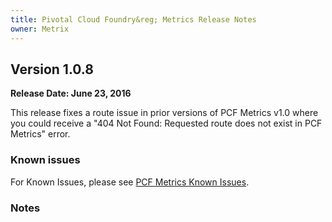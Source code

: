 ```yaml
---
title: Pivotal Cloud Foundry&reg; Metrics Release Notes
owner: Metrix
---
```


## Version 1.0.8
**Release Date: June 23, 2016**

This release fixes a route issue in prior versions of PCF Metrics v1.0 where you could receive a "404 Not Found: Requested route does not exist in PCF Metrics" error.

### Known issues
For Known Issues, please see [PCF Metrics Known Issues](../p1-v1.6/pcfmetrics_ki_1_6.html).

### Notes
